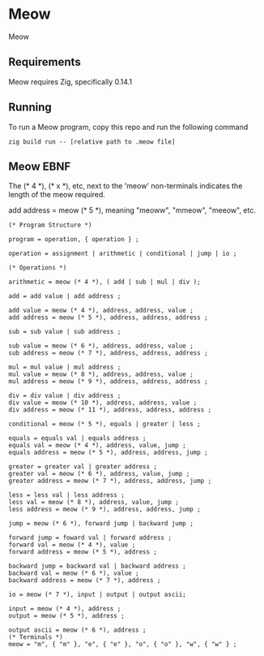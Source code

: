 # Meow

Meow

## Requirements

Meow requires Zig, specifically 0.14.1

## Running

To run a Meow program, copy this repo and run the following command

```
zig build run -- [relative path to .meow file]
```

## Meow EBNF

The (* 4 \*), (* x \*), etc, next to the 'meow' non-terminals indicates the length
of the meow required.

add address = meow (* 5 \*), meaning "meoww", "mmeow", "meeow", etc.

```
(* Program Structure *)

program = operation, { operation } ;

operation = assignment | arithmetic | conditional | jump | io ;

(* Operations *)

arithmetic = meow (* 4 *), ( add | sub | mul | div );

add = add value | add address ;

add value = meow (* 4 *), address, address, value ;
add address = meow (* 5 *), address, address, address ;

sub = sub value | sub address ;

sub value = meow (* 6 *), address, address, value ;
sub address = meow (* 7 *), address, address, address ;

mul = mul value | mul address ;
mul value = meow (* 8 *), address, address, value ;
mul address = meow (* 9 *), address, address, address ;

div = div value | div address ;
div value = meow (* 10 *), address, address, value ;
div address = meow (* 11 *), address, address, address ;

conditional = meow (* 5 *), equals | greater | less ;

equals = equals val | equals address ;
equals val = meow (* 4 *), address, value, jump ;
equals address = meow (* 5 *), address, address, jump ;

greater = greater val | greater address ;
greater val = meow (* 6 *), address, value, jump ;
greater address = meow (* 7 *), address, address, jump ;

less = less val | less address ;
less val = meow (* 8 *), address, value, jump ;
less address = meow (* 9 *), address, address, jump ;

jump = meow (* 6 *), forward jump | backward jump ;

forward jump = foward val | forward address ;
forward val = meow (* 4 *), value ;
forward address = meow (* 5 *), address ;

backward jump = backward val | backward address ;
backward val = meow (* 6 *), value ;
backward address = meow (* 7 *), address ;

io = meow (* 7 *), input | output | output ascii;

input = meow (* 4 *), address ;
output = meow (* 5 *), address ;

output ascii = meow (* 6 *), address ;
(* Terminals *)
meow = "m", { "m" }, "e", { "e" }, "o", { "o" }, "w", { "w" } ;
```
